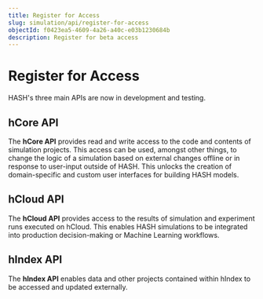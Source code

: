 ```yaml
---
title: Register for Access
slug: simulation/api/register-for-access
objectId: f0423ea5-4609-4a26-a40c-e03b1230684b
description: Register for beta access
---
```


# Register for Access

HASH's three main APIs are now in development and testing.

## hCore API

The **hCore API** provides read and write access to the code and contents of simulation projects. This access can be used, amongst other things, to change the logic of a simulation based on external changes offline or in response to user-input outside of HASH. This unlocks the creation of domain-specific and custom user interfaces for building HASH models.

## hCloud API

The **hCloud API** provides access to the results of simulation and experiment runs executed on hCloud. This enables HASH simulations to be integrated into production decision-making or Machine Learning workflows.

## hIndex API

The **hIndex API** enables data and other projects contained within hIndex to be accessed and updated externally.

